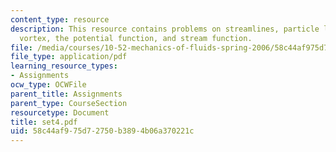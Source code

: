 ```yaml
---
content_type: resource
description: This resource contains problems on streamlines, particle line, rectilinear
  vortex, the potential function, and stream function.
file: /media/courses/10-52-mechanics-of-fluids-spring-2006/58c44af975d72750b3894b06a370221c_set4.pdf
file_type: application/pdf
learning_resource_types:
- Assignments
ocw_type: OCWFile
parent_title: Assignments
parent_type: CourseSection
resourcetype: Document
title: set4.pdf
uid: 58c44af9-75d7-2750-b389-4b06a370221c
---
```

